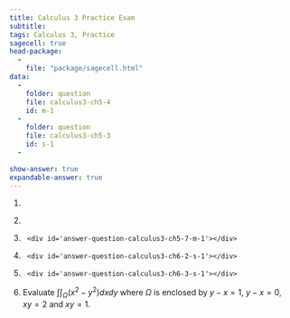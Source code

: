 ```yaml
---
title: Calculus 3 Practice Exam
subtitle: 
tags: Calculus 3, Practice
sagecell: true
head-package:
  -
    file: "package/sagecell.html"
data:
  - 
    folder: question
    file: calculus3-ch5-4
    id: m-1
  -
  	folder: question
  	file: calculus3-ch5-3
  	id: s-1
  -

show-answer: true
expandable-answer: true
---
```


1. <div id='question-question-calculus3-ch5-4-m-1'></div>

    <div id='answer-question-calculus3-ch5-4-m-1'></div>

2. <div id='question-question-calculus3-ch5-3-s-1'></div>

    <div id='answer-question-calculus3-ch5-3-s-1'></div>
		
3. <div id='question-question-calculus3-ch5-7-m-1'></div>

		<div id='answer-question-calculus3-ch5-7-m-1'></div>

4. <div id='question-question-calculus3-ch6-2-s-1'></div>

		<div id='answer-question-calculus3-ch6-2-s-1'></div>


5. <div id='question-question-calculus3-ch6-3-s-1'></div>

		<div id='answer-question-calculus3-ch6-3-s-1'></div>

6. Evaluate $\int\int_\Omega (x^2-y^2)dxdy$ where $\Omega$ is enclosed by $y-x=1$, $y-x=0$, $xy=2$ and $xy=1$. 